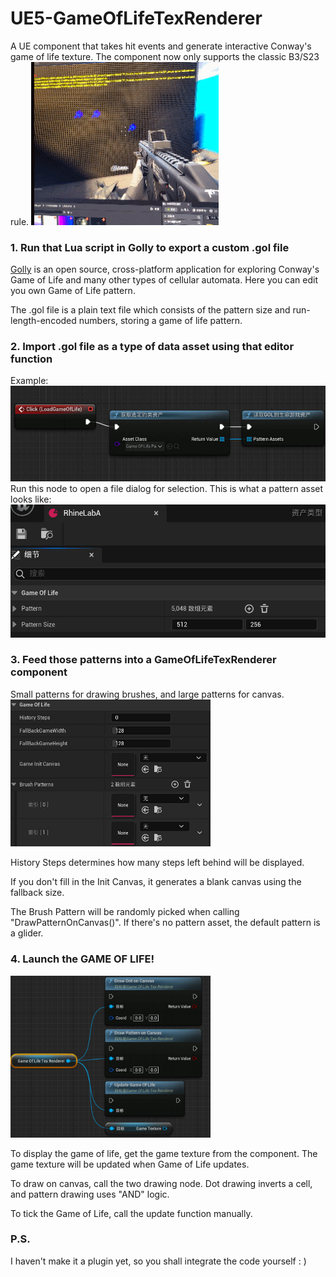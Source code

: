 # UE5-GameOfLifeTexRenderer
A UE component that takes hit events and generate interactive Conway's game of life texture.
The component now only supports the classic B3/S23 rule.
<img src="imgs/rec.gif" width="300"/>

### 1. Run that Lua script in Golly to export a custom .gol file

[Golly](https://golly.sourceforge.io/) is an open source, cross-platform application for exploring Conway's Game of Life and many other types of cellular automata. Here you can edit you own Game of Life pattern.

The .gol file is a plain text file which consists of the pattern size and run-length-encoded numbers, storing a game of life pattern.
### 2. Import .gol file as a type of data asset using that editor function
Example:
<img src="imgs/ReimportUtilExample.jpg" width="540"/>
Run this node to open a file dialog for selection.
This is what a pattern asset looks like:
<img src="imgs/WhatTheAssetLooksLike.jpg" width="540"/>

### 3. Feed those patterns into a GameOfLifeTexRenderer component
Small patterns for drawing brushes, and large patterns for canvas.
<img src="imgs/WhatYouShouldProvide4TheComp.jpg" width="320"/>

History Steps determines how many steps left behind will be displayed.

If you don't fill in the Init Canvas, it generates a blank canvas using the fallback size.

The Brush Pattern will be randomly picked when calling "DrawPatternOnCanvas()". If there's no pattern asset, the default pattern is a glider.

### 4. Launch the GAME OF LIFE!
<img src="imgs/CompUtils.jpg" width="320"/>

To display the game of life, get the game texture from the component. The game texture will be updated when Game of Life updates.

To draw on canvas, call the two drawing node. Dot drawing inverts a cell, and pattern drawing uses "AND" logic.

To tick the Game of Life, call the update function manually.

### P.S.

I haven't  make it a plugin yet, so you shall integrate the code yourself : )